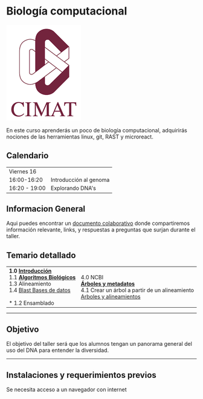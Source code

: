# Biología computacional
![UniversidadMorazan](imagenes/cimat.png)  

En este curso aprenderás un poco de biología computacional, adquirirás nociones de las herramientas linux, git, RAST y microreact.   

  
## Calendario   
  
<table>
    <tr>
        <td>Viernes 16       </td> <td></td>
  </tr>  
    <tr><td>                      16:00-16:20              </td>  
      <td> Introducción al genoma </td>
  </tr>
    <tr><td> 16:20 - 19:00 </td>
        <td>Explorando DNA's </td>
       </tr>
</table>  
      
    
## Informacion General  
Aqui puedes encontrar un [documento colaborativo](https://etherpad.net/p/compbio  ) donde compartiremos información relevante, links, y respuestas a preguntas que surjan durante el taller. 

## Temario detallado  
<table> 
<tr>
  <td> <b> 
1.0 <a href="paginas/linux/introduccion.html"> Introducción </a>  </b> <br>
1.1 <b> <a href="paginas/sesion2/algoritmos.md" >Algoritmos Biológicos </a> </b>  <br>
1.3 Alineamiento  <br>
1.4 <a href="paginas/sesion3/basesDatos.md">Blast Bases de datos</a>  </b> <br>
 <br>
* 1.2 Ensamblado  <br>  
</td>

<td>
4.0 NCBI  <br>
  <b> <a href="paginas/sesion6/arboles.html">Árboles y metadatos </a> </b> <br>  
  4.1 Crear un árbol a partir de un alineamiento <br>   
   <a href="paginas/genomica/genomica.html"> Arboles y alineamientos</a></td>
 </tr>
</table>    
     
___         
## Objetivo
El objetivo del taller será que los alumnos tengan un panorama general del uso del DNA para entender la diversidad.  
___  
  
## Instalaciones y requerimientos previos  
Se necesita acceso a un navegador con internet  

